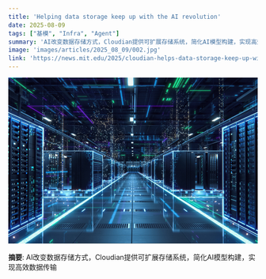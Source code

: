 ```yaml
---
title: 'Helping data storage keep up with the AI revolution'
date: 2025-08-09
tags: ["基模", "Infra", "Agent"]
summary: 'AI改变数据存储方式，Cloudian提供可扩展存储系统，简化AI模型构建，实现高效数据传输'
image: 'images/articles/2025_08_09/002.jpg'
link: 'https://news.mit.edu/2025/cloudian-helps-data-storage-keep-up-with-ai-revolution-0806'
---
```

![Helping data storage keep up with the AI revolution](images/articles/2025_08_09/002.jpg)

**摘要**: AI改变数据存储方式，Cloudian提供可扩展存储系统，简化AI模型构建，实现高效数据传输
